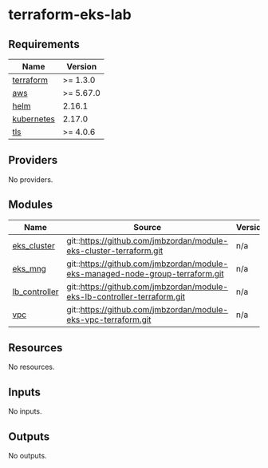 # terraform-eks-lab
<!-- BEGIN_TF_DOCS -->
## Requirements

| Name | Version |
|------|---------|
| <a name="requirement_terraform"></a> [terraform](#requirement\_terraform) | >= 1.3.0 |
| <a name="requirement_aws"></a> [aws](#requirement\_aws) | >= 5.67.0 |
| <a name="requirement_helm"></a> [helm](#requirement\_helm) | 2.16.1 |
| <a name="requirement_kubernetes"></a> [kubernetes](#requirement\_kubernetes) | 2.17.0 |
| <a name="requirement_tls"></a> [tls](#requirement\_tls) | >= 4.0.6 |

## Providers

No providers.

## Modules

| Name | Source | Version |
|------|--------|---------|
| <a name="module_eks_cluster"></a> [eks\_cluster](#module\_eks\_cluster) | git::https://github.com/jmbzordan/module-eks-cluster-terraform.git | n/a |
| <a name="module_eks_mng"></a> [eks\_mng](#module\_eks\_mng) | git::https://github.com/jmbzordan/module-eks-managed-node-group-terraform.git | n/a |
| <a name="module_lb_controller"></a> [lb\_controller](#module\_lb\_controller) | git::https://github.com/jmbzordan/module-eks-lb-controller-terraform.git | n/a |
| <a name="module_vpc"></a> [vpc](#module\_vpc) | git::https://github.com/jmbzordan/module-eks-vpc-terraform.git | n/a |

## Resources

No resources.

## Inputs

No inputs.

## Outputs

No outputs.
<!-- END_TF_DOCS -->